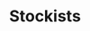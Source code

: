 ---
layout: child_layout/stockists
title: Stockists
permalink: /stockists/
hero_image: /assets/img/content/backgrounds/placeholder-01.jpg
hero_options: has-video
hero_video: video-1

wysiwyg_1: |
  Lifestyle Coffins are available nationally through our network of reputable funeral homes.

  Personalised coffins are still relatively new to some funeral professionals, and your chosen funeral director may not be familiar with personalised coffins. If this is the case, you can contact us on 08 8241 0353 and we can recommend a funeral arranger near you that offers Lifestyle Coffins.

  You can also find a funeral arranger who stocks our coffins by clicking on the Stockist Locator button below.

wysiwyg_2: |
  ENTER YOUR SUBURB OR POSTCODE TO FIND A LOCAL FUNERAL HOME THAT OFFERS LIFESTYLE COFFINS.

  Lifestyle Coffins are available exclusively through our national network of reputable funeral homes. We can certainly work directly with you on the coffin design, but the personalised coffin order is handled by your selected funeral arranger.

  Alternatively, you can call us on 08 8241 0353 and we will connect you with a reputable funeral arranger who can take care of it all for you, ask for Corey Simpson.
---